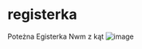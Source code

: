 # registerka
Poteżna Egisterka Nwm z kąt 
![image](https://github.com/DrQwerciaks/registerka/assets/77661984/c34d460c-dfd0-4048-b3f1-2d4bece5f565)
